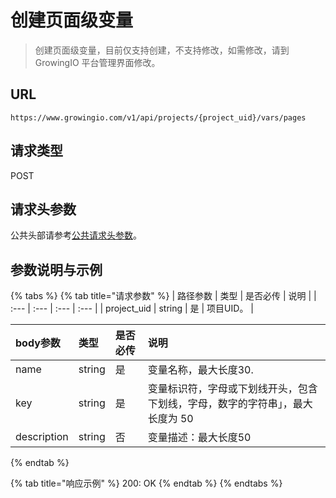# 创建页面级变量

> 创建页面级变量，目前仅支持创建，不支持修改，如需修改，请到 GrowingIO 平台管理界面修改。

## URL

`https://www.growingio.com/v1/api/projects/{project_uid}/vars/pages`

## 请求类型

POST

## 请求头参数

公共头部请参考[公共请求头参数](../authenticate.md)。

## 参数说明与示例

{% tabs %}
{% tab title="请求参数" %}
| 路径参数 | 类型 | 是否必传 | 说明 |
| :--- | :--- | :--- | :--- |
| project\_uid | string | 是 | 项目UID。 |

| body参数 | 类型 | 是否必传 | 说明 |
| :--- | :--- | :--- | :--- |
| name | string | 是 | 变量名称，最大长度30. |
| key | string | 是 | 变量标识符，字母或下划线开头，包含下划线，字母，数字的字符串」，最大长度为 50 |
| description | string | 否 | 变量描述：最大长度50 |
{% endtab %}

{% tab title="响应示例" %}
200: OK
{% endtab %}
{% endtabs %}

